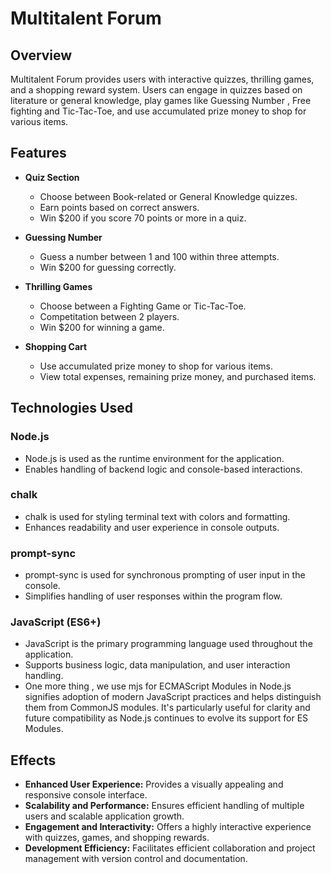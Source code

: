 # Multitalent Forum

## Overview

Multitalent Forum provides users with interactive quizzes, thrilling games, and a shopping reward system. Users can engage in quizzes based on literature or general knowledge, play games like Guessing Number , Free fighting and Tic-Tac-Toe, and use accumulated prize money to shop for various items.

## Features

- **Quiz Section**
  - Choose between Book-related or General Knowledge quizzes.
  - Earn points based on correct answers.
  - Win $200 if you score 70 points or more in a quiz.

- **Guessing Number**
  - Guess a number between 1 and 100 within three attempts.
  - Win $200 for guessing correctly.

- **Thrilling Games**
  - Choose between a Fighting Game or Tic-Tac-Toe.
  - Competitation between 2  players.
  - Win $200 for winning a game.

- **Shopping Cart**
  - Use accumulated prize money to shop for various items.
  - View total expenses, remaining prize money, and purchased items.

## Technologies Used

### Node.js
- Node.js is used as the runtime environment for the application.
- Enables handling of backend logic and console-based interactions.

### chalk
- chalk is used for styling terminal text with colors and formatting.
- Enhances readability and user experience in console outputs.

### prompt-sync
- prompt-sync is used for synchronous prompting of user input in the console.
- Simplifies handling of user responses within the program flow.

### JavaScript (ES6+)
- JavaScript is the primary programming language used throughout the application.
- Supports business logic, data manipulation, and user interaction handling.
- One more thing , we use  mjs for ECMAScript Modules in Node.js signifies adoption of modern JavaScript practices and helps distinguish them from CommonJS modules. It's particularly useful for clarity and future compatibility as Node.js continues to evolve its support for ES Modules.



## Effects

- **Enhanced User Experience:** Provides a visually appealing and responsive console interface.
- **Scalability and Performance:** Ensures efficient handling of multiple users and scalable application growth.
- **Engagement and Interactivity:** Offers a highly interactive experience with quizzes, games, and shopping rewards.
- **Development Efficiency:** Facilitates efficient collaboration and project management with version control and documentation.
